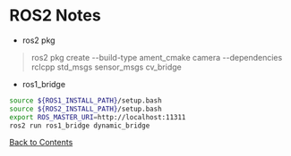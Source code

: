 # ROS2 Notes

* ros2 pkg
> ros2 pkg create --build-type ament_cmake camera --dependencies rclcpp std_msgs sensor_msgs cv_bridge

* ros1_bridge
```bash
source ${ROS1_INSTALL_PATH}/setup.bash
source ${ROS2_INSTALL_PATH}/setup.bash
export ROS_MASTER_URI=http://localhost:11311
ros2 run ros1_bridge dynamic_bridge
```

[Back to Contents](../README.md)
